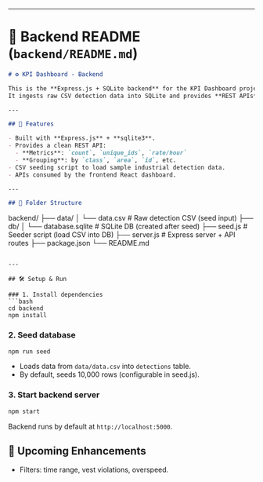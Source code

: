
---

# 📘 Backend README (`backend/README.md`)

```markdown
# ⚙️ KPI Dashboard - Backend

This is the **Express.js + SQLite backend** for the KPI Dashboard project.  
It ingests raw CSV detection data into SQLite and provides **REST APIs** for KPI aggregation.

---

## 🚀 Features

- Built with **Express.js** + **sqlite3**.
- Provides a clean REST API:
  - **Metrics**: `count`, `unique_ids`, `rate/hour`
  - **Grouping**: by `class`, `area`, `id`, etc.
- CSV seeding script to load sample industrial detection data.
- APIs consumed by the frontend React dashboard.

---

## 📂 Folder Structure
```
backend/
├── data/
│ └── data.csv # Raw detection CSV (seed input)
├── db/
│ └── database.sqlite # SQLite DB (created after seed)
├── seed.js # Seeder script (load CSV into DB)
├── server.js # Express server + API routes
├── package.json
└── README.md
```

---

## 🛠️ Setup & Run

### 1. Install dependencies
```bash
cd backend
npm install
```

### 2. Seed database
```bash
npm run seed
```
- Loads data from `data/data.csv` into `detections` table.
- By default, seeds 10,000 rows (configurable in seed.js).

### 3. Start backend server
```bash
npm start
```
Backend runs by default at `http://localhost:5000`.


## 🔮 Upcoming Enhancements

- Filters: time range, vest violations, overspeed.